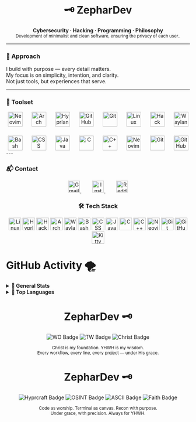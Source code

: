 <h1 align="center">🗝️ ZepharDev</h1>

<p align="center">
  <b>Cybersecurity · Hacking · Programming · Philosophy</b><br>
  <sub>Development of minimalist and clean software, ensuring the privacy of each user..</sub>
</p>

---

### 🧭 Approach

I build with purpose — every detail matters.  
My focus is on simplicity, intention, and clarity.  
Not just tools, but experiences that serve.

---

### 🧰 Toolset

<p align="center" style="display: flex; flex-wrap: wrap; justify-content: center; gap: 25px; max-width: 700px; margin: auto;">
  <img src="https://cdn.simpleicons.org/neovim/00ff9f" height="40" alt="Neovim" title="Neovim" />
  <img src="https://cdn.simpleicons.org/archlinux/1793D1" height="40" alt="Arch Linux" title="Arch Linux" />
  <img src="https://cdn.simpleicons.org/hyprland/cba6f7" height="40" alt="Hyprland" title="Hyprland" />
  <img src="https://cdn.simpleicons.org/github/f5c2e7" height="40" alt="GitHub" title="GitHub" />
  <img src="https://cdn.simpleicons.org/git/eba0ac" height="40" alt="Git" title="Git" />
  <img src="https://cdn.simpleicons.org/linux/cdd6f4" height="40" alt="Linux" title="Linux" />
  <img src="https://cdn.simpleicons.org/hackthebox/f9e2af" height="40" alt="Hack The Box" title="Hack The Box" />
  <img src="https://cdn.simpleicons.org/wayland/94e2d5" height="40" alt="Wayland" title="Wayland" />
  <img src="https://cdn.simpleicons.org/bash/eba0ac" height="40" alt="Bash" title="Bash" />
  <img src="https://cdn.simpleicons.org/css/cba6f7" height="40" alt="CSS" title="CSS" />
  <img src="https://cdn.simpleicons.org/java/f5c2e7" height="40" alt="Java" title="Java" />
  <img src="https://cdn.simpleicons.org/c/eba0ac" height="40" alt="C" title="C" />
  <img src="https://cdn.simpleicons.org/cplusplus/f5c2e7" height="40" alt="C++" title="C++" />
  <img src="https://cdn.simpleicons.org/neovim/00ff9f" height="40" alt="Neovim" title="Neovim" />
  <img src="https://cdn.simpleicons.org/git/f5c2e7" height="40" alt="Git" title="Git" />
  <img src="https://cdn.simpleicons.org/github/f5c2e7" height="40" alt="GitHub" title="GitHub" />
</p>
---

### 📬 Contact

<p align="center">
  <a href="mailto:zephardev@gmail.com" title="Gmail" style="margin: 0 15px;">
    <img src="https://cdn.simpleicons.org/gmail/D14836" height="32" alt="Gmail" />
  </a>
  <a href="https://www.instagram.com/zephardev" target="_blank" title="Instagram" style="margin: 0 15px;">
    <img src="https://cdn.simpleicons.org/instagram/E4405F" height="32" alt="Instagram" />
  </a>
  <a href="https://www.reddit.com/user/zephardev" target="_blank" title="Reddit" style="margin: 0 15px;">
    <img src="https://cdn.simpleicons.org/reddit/FF4500" height="32" alt="Reddit" />
  </a>
</p>

<h3 align="center">🛠️ Tech Stack</h3>
<p align="center">
  <img src="https://cdn.simpleicons.org/linux/cdd6f4" height="34" alt="Linux" title="Linux" />
  <img src="https://cdn.simpleicons.org/hyprland/cdd6f4" height="34" alt="Hyprland" title="Hyprland" />
  <img src="https://cdn.simpleicons.org/hackthebox/cdd6f4" height="34" alt="Hack The Box" title="Hack The Box (HTB)" />
  <img src="https://cdn.simpleicons.org/archlinux/cdd6f4" height="34" alt="Arch Linux" title="Arch Linux" />
  <img src="https://cdn.simpleicons.org/wayland/cdd6f4" height="34" alt="Wayland" title="Wayland" />
  <img src="https://cdn.simpleicons.org/gnubash/cdd6f4" height="34" alt="Bash" title="Bash" />
  <img src="https://cdn.simpleicons.org/css3/cdd6f4" height="34" alt="CSS" title="CSS" />
  <img src="https://cdn.simpleicons.org/openjdk/cdd6f4" height="34" alt="Java" title="Java" />
  <img src="https://cdn.simpleicons.org/c/cdd6f4" height="34" alt="C" title="C" />
  <img src="https://cdn.simpleicons.org/cplusplus/cdd6f4" height="34" alt="C++" title="C++" />
  <img src="https://cdn.simpleicons.org/neovim/cdd6f4" height="34" alt="Neovim" title="Neovim" />
  <img src="https://cdn.simpleicons.org/git/cdd6f4" height="34" alt="Git" title="Git" />
  <img src="https://cdn.simpleicons.org/github/cdd6f4" height="34" alt="GitHub" title="GitHub" />
  <img src="https://cdn.simpleicons.org/kitty/cdd6f4" height="34" alt="Kitty" title="Kitty terminal" />
</p>
<h1>GitHub Activity 🌪️ </h1>

<details>
  <summary><strong>🍂 General Stats</strong></summary>

  <p align="center">
    <img src="https://github-readme-stats.vercel.app/api?username=zephardev&show_icons=true&hide_title=true&hide_border=true&include_all_commits=true&theme=tokyonight&icon_color=7dcfff" alt="GitHub Stats"/>
  </p>
</details>

<details>
  <summary><strong>🦅 Top Languages</strong></summary>

  <p align="center">
    <img src="https://github-readme-stats.vercel.app/api/top-langs/?username=zephardev&layout=compact&hide_border=true&theme=tokyonight&langs_count=8&hide=html,scss" alt="Top Langs"/>
  </p>
</details>



<h1 align="center">ZepharDev 🗝️</h1>

<p align="center">
  <img src="https://img.shields.io/badge/WO-Workflow_Optimization-cba6f7?style=for-the-badge&labelColor=1e1e2e&logo=awesome&logoColor=white" alt="WO Badge" />
  <img src="https://img.shields.io/badge/TW-True_Work-89b4fa?style=for-the-badge&labelColor=1e1e2e&logo=github-actions&logoColor=white" alt="TW Badge" />
  <img src="https://img.shields.io/badge/✝️-Christ%20is%20King-f5c2e7?style=for-the-badge&labelColor=1e1e2e&logoColor=white" alt="Christ Badge" />
</p>

<p align="center">
  <sub>Christ is my foundation. YHWH is my wisdom.<br>
  Every workflow, every line, every project — under His grace.</sub>
</p>

<h1 align="center">ZepharDev 🗝️</h1>

<p align="center">
  <img src="https://img.shields.io/static/v1?label=Hyprcraft&message=Workflow%20Artisan&color=cba6f7&labelColor=1e1e2e&style=for-the-badge" alt="Hyprcraft Badge" />
  <img src="https://img.shields.io/static/v1?label=OSINT&message=Cyber%20Recon&color=94e2d5&labelColor=1e1e2e&style=for-the-badge" alt="OSINT Badge" />
  <img src="https://img.shields.io/static/v1?label=ASCII&message=Terminal%20Design&color=89b4fa&labelColor=1e1e2e&style=for-the-badge" alt="ASCII Badge" />
  <img src="https://img.shields.io/static/v1?label=✝️&message=Christ%20is%20King&color=f5c2e7&labelColor=1e1e2e&style=for-the-badge" alt="Faith Badge" />
</p>

<p align="center">
  <sub>Code as worship. Terminal as canvas. Recon with purpose.<br>
  Under grace, with precision. Always for YHWH.</sub>
</p>
